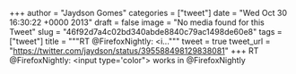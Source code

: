 
+++
author = "Jaydson Gomes"
categories = ["tweet"]
date = "Wed Oct 30 16:30:22 +0000 2013"
draft = false
image = "No media found for this Tweet"
slug = "46f92d7a4c02bd340abde8840c79ac1498de60e8"
tags = ["tweet"]
title = """RT @FirefoxNightly: &lt;i..."""
tweet = true
tweet_url = "https://twitter.com/jaydson/status/395588498129838081"
+++
RT @FirefoxNightly: &lt;input type='color"&gt; works in @FirefoxNightly
